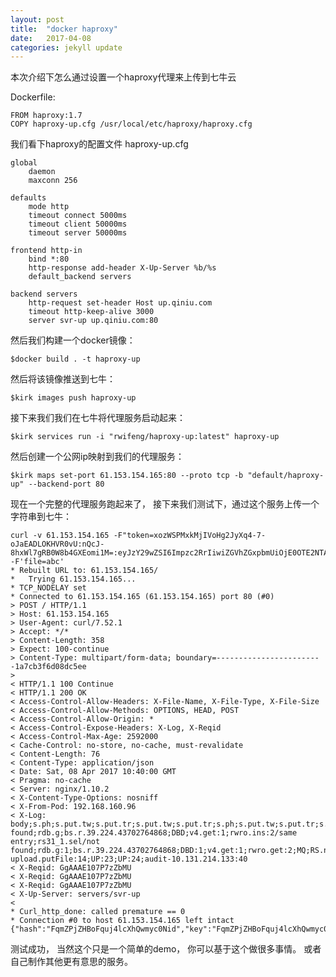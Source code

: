 ```yaml
---
layout: post
title:  "docker haproxy"
date:   2017-04-08
categories: jekyll update
---
```

本次介绍下怎么通过设置一个haproxy代理来上传到七牛云

Dockerfile:

    FROM haproxy:1.7
    COPY haproxy-up.cfg /usr/local/etc/haproxy/haproxy.cfg


我们看下haproxy的配置文件 haproxy-up.cfg

    global
        daemon
        maxconn 256

    defaults
        mode http
        timeout connect 5000ms
        timeout client 50000ms
        timeout server 50000ms

    frontend http-in
        bind *:80
        http-response add-header X-Up-Server %b/%s
        default_backend servers

    backend servers
        http-request set-header Host up.qiniu.com
        timeout http-keep-alive 3000
        server svr-up up.qiniu.com:80


然后我们构建一个docker镜像：

    $docker build . -t haproxy-up

然后将该镜像推送到七牛：

    $kirk images push haproxy-up

接下来我们我们在七牛将代理服务启动起来：

    $kirk services run -i "rwifeng/haproxy-up:latest" haproxy-up


然后创建一个公网ip映射到我们的代理服务：

    $kirk maps set-port 61.153.154.165:80 --proto tcp -b "default/haproxy-up" --backend-port 80



现在一个完整的代理服务跑起来了， 接下来我们测试下，通过这个服务上传一个字符串到七牛：

    curl -v 61.153.154.165 -F"token=xozWSPMxkMjIVoHg2JyXq4-7-oJaEADLOKHVR0vU:nQcJ-8hxWl7gRB0W8b4GXEomi1M=:eyJzY29wZSI6Impzc2RrIiwiZGVhZGxpbmUiOjE0OTE2NTA5NDl9" -F'file=abc'
    * Rebuilt URL to: 61.153.154.165/
    *   Trying 61.153.154.165...
    * TCP_NODELAY set
    * Connected to 61.153.154.165 (61.153.154.165) port 80 (#0)
    > POST / HTTP/1.1
    > Host: 61.153.154.165
    > User-Agent: curl/7.52.1
    > Accept: */*
    > Content-Length: 358
    > Expect: 100-continue
    > Content-Type: multipart/form-data; boundary=------------------------1a7cb3f6d08dc5ee
    >
    < HTTP/1.1 100 Continue
    < HTTP/1.1 200 OK
    < Access-Control-Allow-Headers: X-File-Name, X-File-Type, X-File-Size
    < Access-Control-Allow-Methods: OPTIONS, HEAD, POST
    < Access-Control-Allow-Origin: *
    < Access-Control-Expose-Headers: X-Log, X-Reqid
    < Access-Control-Max-Age: 2592000
    < Cache-Control: no-store, no-cache, must-revalidate
    < Content-Length: 76
    < Content-Type: application/json
    < Date: Sat, 08 Apr 2017 10:40:00 GMT
    < Pragma: no-cache
    < Server: nginx/1.10.2
    < X-Content-Type-Options: nosniff
    < X-From-Pod: 192.168.160.96
    < X-Log: body;s.ph;s.put.tw;s.put.tr;s.put.tw;s.put.tr;s.ph;s.put.tw;s.put.tr;s.ph;PFDS;PFDS;PFDS:1;rs31_1.sel/not found;rdb.g;bs.r.39.224.43702764868;DBD;v4.get:1;rwro.ins:2/same entry;rs31_1.sel/not found;rdb.g:1;bs.r.39.224.43702764868;DBD:1;v4.get:1;rwro.get:2;MQ;RS.not:;RS:5;rs.put:12;rs-upload.putFile:14;UP:23;UP:24;audit-10.131.214.133:40
    < X-Reqid: GgAAAE107P7zZbMU
    < X-Reqid: GgAAAE107P7zZbMU
    < X-Reqid: GgAAAE107P7zZbMU
    < X-Up-Server: servers/svr-up
    <
    * Curl_http_done: called premature == 0
    * Connection #0 to host 61.153.154.165 left intact
    {"hash":"FqmZPjZHBoFquj4lcXhQwmyc0Nid","key":"FqmZPjZHBoFquj4lcXhQwmyc0Nid"}%


测试成功， 当然这个只是一个简单的demo， 你可以基于这个做很多事情。 或者自己制作其他更有意思的服务。
